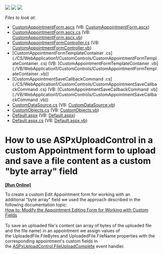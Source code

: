 <!-- default badges list -->
![](https://img.shields.io/endpoint?url=https://codecentral.devexpress.com/api/v1/VersionRange/128547777/15.2.4%2B)
[![](https://img.shields.io/badge/Open_in_DevExpress_Support_Center-FF7200?style=flat-square&logo=DevExpress&logoColor=white)](https://supportcenter.devexpress.com/ticket/details/T213111)
[![](https://img.shields.io/badge/📖_How_to_use_DevExpress_Examples-e9f6fc?style=flat-square)](https://docs.devexpress.com/GeneralInformation/403183)
<!-- default badges end -->
<!-- default file list -->
*Files to look at*:

* [CustomAppointmentForm.ascx](./CS/WebApplication1/CustomControls/CustomAppointmentForm.ascx) (VB: [CustomAppointmentForm.ascx](./VB/WebApplication1/CustomControls/CustomAppointmentForm.ascx))
* [CustomAppointmentForm.ascx.cs](./CS/WebApplication1/CustomControls/CustomAppointmentForm.ascx.cs) (VB: [CustomAppointmentForm.ascx.vb](./VB/WebApplication1/CustomControls/CustomAppointmentForm.ascx.vb))
* [CustomAppointmentFormController.cs](./CS/WebApplication1/CustomControls/CustomAppointmentFormController.cs) (VB: [CustomAppointmentFormController.vb](./VB/WebApplication1/CustomControls/CustomAppointmentFormController.vb))
* [CustomAppointmentFormTemplateContainer .cs](./CS/WebApplication1/CustomControls/CustomAppointmentFormTemplateContainer .cs) (VB: [CustomAppointmentFormTemplateContainer .vb](./VB/WebApplication1/CustomControls/CustomAppointmentFormTemplateContainer .vb))
* [CustomAppointmentSaveCallbackCommand .cs](./CS/WebApplication1/CustomControls/CustomAppointmentSaveCallbackCommand .cs) (VB: [CustomAppointmentSaveCallbackCommand .vb](./VB/WebApplication1/CustomControls/CustomAppointmentSaveCallbackCommand .vb))
* [CustomDataSource.cs](./CS/WebApplication1/CustomDataSource.cs) (VB: [CustomDataSource.vb](./VB/WebApplication1/CustomDataSource.vb))
* [CustomObjects.cs](./CS/WebApplication1/CustomObjects.cs) (VB: [CustomObjects.vb](./VB/WebApplication1/CustomObjects.vb))
* [Default.aspx](./CS/WebApplication1/Default.aspx) (VB: [Default.aspx](./VB/WebApplication1/Default.aspx))
* [Default.aspx.cs](./CS/WebApplication1/Default.aspx.cs) (VB: [Default.aspx.vb](./VB/WebApplication1/Default.aspx.vb))
<!-- default file list end -->
# How to use ASPxUploadControl in a custom Appointment form to upload and save a file content as a custom "byte array" field
<!-- run online -->
**[[Run Online]](https://codecentral.devexpress.com/t213111/)**
<!-- run online end -->


To create a custom Edit Appointment form for working with an additional "byte array" field we used the approach described in the following documentation topic:<br /><a href="https://documentation.devexpress.com/#AspNet/CustomDocument5464">How to: Modify the Appointment Editing Form for Working with Custom Fields</a><br /><br />To save an uploaded file's content (an array of bytes of the uploaded file and the file name) in an appointment we assign values of the UploadedFile.FileBytes and UploadedFile.FileName properties with the corresponding appointment's custom fields in the <a href="https://documentation.devexpress.com/#AspNet/DevExpressWebASPxUploadControl_FileUploadCompletetopic">ASPxUploadControl.FileUploadComplete</a> event handler.

<br/>


